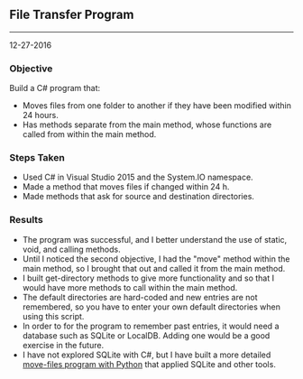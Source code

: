 ## File Transfer Program
___
12-27-2016

### Objective
Build a C# program that:
* Moves files from one folder to another if they have been modified within 24 hours.
* Has methods separate from the main method, whose functions are called from within the main method. 

### Steps Taken
* Used C# in Visual Studio 2015 and the System.IO namespace.
* Made a method that moves files if changed within 24 h.
* Made methods that ask for source and destination directories.

### Results
* The program was successful, and I better understand the use of static, void, and calling methods.
* Until I noticed the second objective, I had the "move" method within the main method, so I brought that out and called it from the main method.
* I built get-directory methods to give more functionality and so that I would have more methods to call within the main method.
* The default directories are hard-coded and new entries are not remembered, so you have to enter your own default directories when using this script.
* In order to for the program to remember past entries, it would need a database such as SQLite or LocalDB. Adding one would be a good exercise in the future.
* I have not explored SQLite with C#, but I have built a more detailed [move-files program with Python] that applied SQLite and other tools.

[move-files program with Python]: https://github.com/rebeccapizano/Portfolio/tree/master/Python/Version27/DbFileTransferGuiDate
